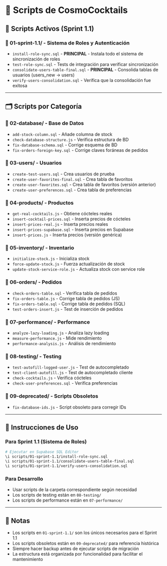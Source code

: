 # 📁 Scripts de CosmoCocktails

## 🎯 **Scripts Activos (Sprint 1.1)**

### **📂 01-sprint-1.1/ - Sistema de Roles y Autenticación**

- `install-role-sync.sql` - **PRINCIPAL** - Instala todo el sistema de sincronización de roles
- `test-role-sync.sql` - Tests de integración para verificar sincronización
- `consolidate-users-table-final.sql` - **PRINCIPAL** - Consolida tablas de usuarios (users_new → users)
- `verify-users-consolidation.sql` - Verifica que la consolidación fue exitosa

---

## 🗂️ **Scripts por Categoría**

### **📂 02-database/ - Base de Datos**

- `add-stock-column.sql` - Añade columna de stock
- `check-database-structure.js` - Verifica estructura de BD
- `fix-database-schema.sql` - Corrige esquema de BD
- `fix-orders-foreign-key.sql` - Corrige claves foráneas de pedidos

### **📂 03-users/ - Usuarios**

- `create-test-users.sql` - Crea usuarios de prueba
- `create-user-favorites-final.sql` - Crea tabla de favoritos
- `create-user-favorites.sql` - Crea tabla de favoritos (versión anterior)
- `create-user-preferences.sql` - Crea tabla de preferencias

### **📂 04-products/ - Productos**

- `get-real-cocktails.js` - Obtiene cócteles reales
- `insert-cocktail-prices.sql` - Inserta precios de cócteles
- `insert-prices-real.js` - Inserta precios reales
- `insert-prices-supabase.sql` - Inserta precios en Supabase
- `insert-prices.js` - Inserta precios (versión genérica)

### **📂 05-inventory/ - Inventario**

- `initialize-stock.js` - Inicializa stock
- `force-update-stock.js` - Fuerza actualización de stock
- `update-stock-service-role.js` - Actualiza stock con service role

### **📂 06-orders/ - Pedidos**

- `check-orders-table.sql` - Verifica tabla de pedidos
- `fix-orders-table.js` - Corrige tabla de pedidos (JS)
- `fix-orders-table.sql` - Corrige tabla de pedidos (SQL)
- `test-orders-insert.js` - Test de inserción de pedidos

### **📂 07-performance/ - Performance**

- `analyze-lazy-loading.js` - Analiza lazy loading
- `measure-performance.js` - Mide rendimiento
- `performance-analysis.js` - Análisis de rendimiento

### **📂 08-testing/ - Testing**

- `test-autofill-logged-user.js` - Test de autocompletado
- `test-client-autofill.js` - Test de autocompletado cliente
- `check-cocktails.js` - Verifica cócteles
- `check-user-preferences.sql` - Verifica preferencias

### **📂 09-deprecated/ - Scripts Obsoletos**

- `fix-database-ids.js` - Script obsoleto para corregir IDs

---

## 🚀 **Instrucciones de Uso**

### **Para Sprint 1.1 (Sistema de Roles)**

```bash
# Ejecutar en Supabase SQL Editor
\i scripts/01-sprint-1.1/install-role-sync.sql
\i scripts/01-sprint-1.1/consolidate-users-table-final.sql
\i scripts/01-sprint-1.1/verify-users-consolidation.sql
```

### **Para Desarrollo**

- Usar scripts de la carpeta correspondiente según necesidad
- Los scripts de testing están en `08-testing/`
- Los scripts de performance están en `07-performance/`

---

## 📝 **Notas**

- Los scripts en `01-sprint-1.1/` son los únicos necesarios para el Sprint 1.1
- Los scripts obsoletos están en `09-deprecated/` para referencia histórica
- Siempre hacer backup antes de ejecutar scripts de migración
- La estructura está organizada por funcionalidad para facilitar el mantenimiento
